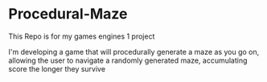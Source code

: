 # Procedural-Maze
This Repo is for my games engines 1 project

I'm developing a game that will procedurally generate a maze as you go on, allowing the user to navigate a randomly generated maze, accumulating score the longer they survive

